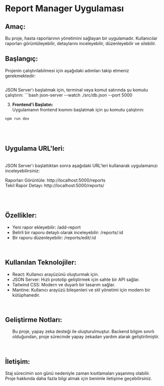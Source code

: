 # Report Manager Uygulaması

## Amaç:
Bu proje, hasta raporlarının yönetimini sağlayan bir uygulamadır. Kullanıcılar raporları görüntüleyebilir, detaylarını inceleyebilir, düzenleyebilir ve silebilir.

## Başlangıç:
Projenin çalıştırılabilmesi için aşağıdaki adımları takip etmeniz gerekmektedir:

<h2></h2>
   JSON Server'ı başlatmak için, terminal veya komut satırında şu komutu çalıştırın:
   ```bash
   json-server --watch ./src/db.json --port 5000

3. **Frontend'i Başlatın:**  
Uygulamanın frontend kısmını başlatmak için şu komutu çalıştırın:
```bash
npm run dev
`````

<br><br>
<h2>Uygulama URL'leri:</h2>
<br>
JSON Server'ı başlattıktan sonra aşağıdaki URL'leri kullanarak uygulamanızı inceleyebilirsiniz:
<br>

Raporları Görüntüle: http://localhost:5000/reports
<br>
Tekil Rapor Detayı: http://localhost:5000/reports/

<br>

<br>
<h2>Özellikler:</h2>
<ul>
    <li>Yeni rapor ekleyebilir: /add-report</li>
      <li>Belirli bir raporu detaylı olarak inceleyebilir: /reports/:id</li>
     <li>Bir raporu düzenleyebilir: /reports/edit/:id</li>

</ul>
<br>
<h2>Kullanılan Teknolojiler:</h2>
<ul>
    <li>React: Kullanıcı arayüzünü oluşturmak için.</li>
    <li>JSON Server: Hızlı prototip geliştirmek için sahte bir API sağlar.</li>
    <li>Tailwind CSS: Modern ve duyarlı bir tasarım sağlar.</li>
    <li>Mantine: Kullanıcı arayüzü bileşenleri ve stil yönetimi için modern bir kütüphanedir.</li>
</ul>
<br>

<h2>Geliştirme Notları:</h2>
<ul>
   Bu proje, yapay zeka desteği ile oluşturulmuştur. Backend bilgim sınırlı olduğundan, proje sürecinde yapay zekadan yardım alarak geliştirilmiştir.
</ul>



<br>

<h2>İletişim:</h2>
Staj sürecimin son günü nedeniyle zaman kısıtlamaları yaşanmış olabilir. Proje hakkında daha fazla bilgi almak için benimle iletişime geçebilirsiniz.
